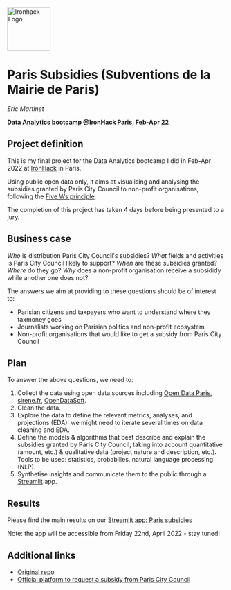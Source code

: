 <img src="https://bit.ly/2VnXWr2" alt="Ironhack Logo" width="100"/>

# Paris Subsidies (Subventions de la Mairie de Paris)
*Eric Martinet*

**Data Analytics bootcamp @IronHack Paris, Feb-Apr 22**

## Project definition

This is my final project for the Data Analytics bootcamp I did in Feb-Apr 2022 at [IronHack](https://www.ironhack.com/fr/data-analytics/paris) in Paris.

Using public open data only, it aims at visualising and analysing the subsidies granted by Paris City Council to non-profit organisations, following the [Five Ws principle](https://en.wikipedia.org/wiki/Five_Ws).

The completion of this project has taken 4 days before being presented to a jury.

## Business case
*Who* is distribution Paris City Council's subsidies? *What* fields and activities is Paris City Council likely to support? *When* are these subsidies granted? *Where* do they go? *Why* does a non-profit organisation receive a subsididy while another one does not?

The answers we aim at providing to these questions should be of interest to:

- Parisian citizens and taxpayers who want to understand where they taxmoney goes
- Journalists working on Parisian politics and non-profit ecosystem
- Non-profit organisations that would like to get a subsidy from Paris City Council

## Plan
To answer the above questions, we need to:

1. Collect the data using open data sources including [Open Data Paris](https://opendata.paris.fr), [sirene.fr](https://www.sirene.fr/sirene/public/accueil), [OpenDataSoft](https://public.opendatasoft.com/explore/dataset/economicref-france-sirene-v3/).
2. Clean the data.
3. Explore the data to define the relevant metrics, analyses, and projections (EDA): we might need to iterate several times on data cleaning and EDA.
4. Define the models & algorithms that best describe and explain the subsidies granted by Paris City Council, taking into account quantitative (amount, etc.) & qualitative data (project nature and description, etc.). Tools to be used: statistics, probabilies, natural language processing (NLP).
5. Synthetise insights and communicate them to the public through a [Streamlit](https://streamlit.io) app.

## Results
Please find the main results on our [Streamlit app: Paris subsidies]()

Note: the app will be accessible from Friday 22nd, April 2022 - stay tuned!

## Additional links
- [Original repo](https://github.com/eric-martinet/ParisSubsidies)
- [Official platform to request a subsidy from Paris City Council](https://www.paris.fr/pages/les-demandes-de-subventions-5334)



